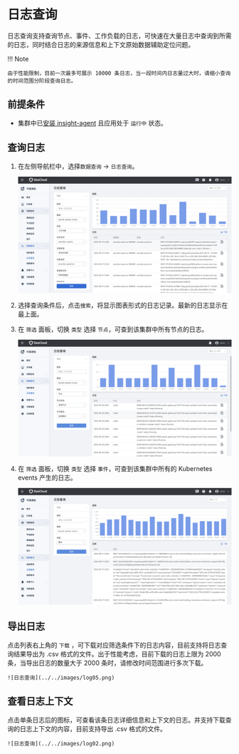 # 日志查询

日志查询支持查询节点、事件、工作负载的日志，可快速在大量日志中查询到所需的日志，同时结合日志的来源信息和上下文原始数据辅助定位问题。

!!! Note

    由于性能限制，目前一次最多可展示 10000 条日志，当一段时间内日志量过大时，请缩小查询的时间范围分阶段查询日志。


## 前提条件

- 集群中已[安装 insight-agent](../../06UserGuide/01quickstart/installagent.md) 且应用处于 `运行中` 状态。

## 查询日志

1. 在左侧导航栏中，选择`数据查询` -> `日志查询`。

    ![日志查询](../../images/log01.png)

2. 选择查询条件后，点击`搜索`，将显示图表形式的日志记录。最新的日志显示在最上面。

3. 在 `筛选` 面板，切换 `类型` 选择 `节点`，可查到该集群中所有节点的日志。

    ![日志查询](../../images/log03.png)

4. 在 `筛选` 面板，切换 `类型` 选择 `事件`，可查到该集群中所有的 Kubernetes events 产生的日志。

    ![日志查询](../../images/log04.png)

## 导出日志

点击列表右上角的 `下载` ，可下载对应筛选条件下的日志内容，目前支持将日志查询结果导出为 .csv 格式的文件。出于性能考虑，目前下载的日志上限为 2000 条，当导出日志的数量大于 2000 条时，请修改时间范围进行多次下载。

    ![日志查询](../../images/log05.png)

## 查看日志上下文

点击单条日志后的图标，可查看该条日志详细信息和上下文的日志。并支持下载查询的日志上下文的内容，目前支持导出 .csv 格式的文件。

    ![日志查询](../../images/log02.png)



